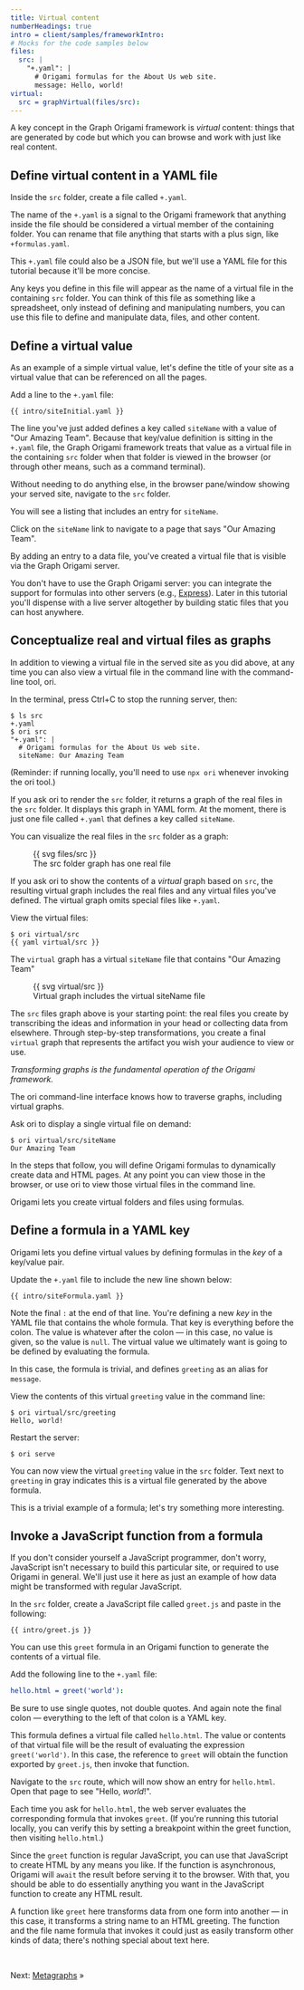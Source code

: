```yaml
---
title: Virtual content
numberHeadings: true
intro = client/samples/frameworkIntro:
# Mocks for the code samples below
files:
  src: |
    "+.yaml": |
      # Origami formulas for the About Us web site.
      message: Hello, world!
virtual:
  src = graphVirtual(files/src):
---
```


A key concept in the Graph Origami framework is _virtual_ content: things that are generated by code but which you can browse and work with just like real content.

## Define virtual content in a YAML file

<span class="tutorialStep"></span> Inside the `src` folder, create a file called `+.yaml`.

The name of the `+.yaml` is a signal to the Origami framework that anything inside the file should be considered a virtual member of the containing folder. You can rename that file anything that starts with a plus sign, like `+formulas.yaml`.

This `+.yaml` file could also be a JSON file, but we'll use a YAML file for this tutorial because it'll be more concise.

Any keys you define in this file will appear as the name of a virtual file in the containing `src` folder. You can think of this file as something like a spreadsheet, only instead of defining and manipulating numbers, you can use this file to define and manipulate data, files, and other content.

## Define a virtual value

As an example of a simple virtual value, let's define the title of your site as a virtual value that can be referenced on all the pages.

<span class="tutorialStep"></span> Add a line to the `+.yaml` file:

```{{'yaml'}}
{{ intro/siteInitial.yaml }}
```

The line you've just added defines a key called `siteName` with a value of "Our Amazing Team". Because that key/value definition is sitting in the `+.yaml` file, the Graph Origami framework treats that value as a virtual file in the containing `src` folder when that folder is viewed in the browser (or through other means, such as a command terminal).

<span class="tutorialStep"></span> Without needing to do anything else, in the browser pane/window showing your served site, navigate to the `src` folder.

You will see a listing that includes an entry for `siteName`.

<span class="tutorialStep"></span> Click on the `siteName` link to navigate to a page that says "Our Amazing Team".

By adding an entry to a data file, you've created a virtual file that is visible via the Graph Origami server.

You don't have to use the Graph Origami server: you can integrate the support for formulas into other servers (e.g., [Express](http://expressjs.com/)). Later in this tutorial you'll dispense with a live server altogether by building static files that you can host anywhere.

## Conceptualize real and virtual files as graphs

In addition to viewing a virtual file in the served site as you did above, at any time you can also view a virtual file in the command line with the command-line tool, ori.

<span class="tutorialStep"></span> In the terminal, press Ctrl+C to stop the running server, then:

```console assert: true, path: files
$ ls src
+.yaml
$ ori src
"+.yaml": |
  # Origami formulas for the About Us web site.
  siteName: Our Amazing Team
```

(Reminder: if running locally, you'll need to use `npx ori` whenever invoking the ori tool.)

If you ask ori to render the `src` folder, it returns a graph of the real files in the `src` folder. It displays this graph in YAML form. At the moment, there is just one file called `+.yaml` that defines a key called `siteName`.

You can visualize the real files in the `src` folder as a graph:

<figure>
  {{ svg files/src }}
  <figcaption>The src folder graph has one real file</figcaption>
</figure>

If you ask ori to show the contents of a _virtual_ graph based on `src`, the resulting virtual graph includes the real files and any virtual files you've defined. The virtual graph omits special files like `+.yaml`.

<span class="tutorialStep"></span> View the virtual files:

```console assert: true, path: files
$ ori virtual/src
{{ yaml virtual/src }}
```

The `virtual` graph has a virtual `siteName` file that contains "Our Amazing Team"

<figure>
  {{ svg virtual/src }}
  <figcaption>Virtual graph includes the virtual siteName file</figcaption>
</figure>

The `src` files graph above is your starting point: the real files you create by transcribing the ideas and information in your head or collecting data from elsewhere. Through step-by-step transformations, you create a final `virtual` graph that represents the artifact you wish your audience to view or use.

_Transforming graphs is the fundamental operation of the Origami framework._

The ori command-line interface knows how to traverse graphs, including virtual graphs.

<span class="tutorialStep"></span> Ask ori to display a single virtual file on demand:

```console assert: true, path: files
$ ori virtual/src/siteName
Our Amazing Team
```

In the steps that follow, you will define Origami formulas to dynamically create data and HTML pages. At any point you can view those in the browser, or use ori to view those virtual files in the command line.

Origami lets you create virtual folders and files using formulas.

## Define a formula in a YAML key

Origami lets you define virtual values by defining formulas in the _key_ of a key/value pair.

<span class="tutorialStep"></span> Update the `+.yaml` file to include the new line shown below:

```{{'yaml'}}
{{ intro/siteFormula.yaml }}
```

Note the final `:` at the end of that line. You're defining a new _key_ in the YAML file that contains the whole formula. That key is everything before the colon. The value is whatever after the colon — in this case, no value is given, so the value is `null`. The virtual value we ultimately want is going to be defined by evaluating the formula.

In this case, the formula is trivial, and defines `greeting` as an alias for `message`.

<span class="tutorialStep"></span> View the contents of this virtual `greeting` value in the command line:

```console
$ ori virtual/src/greeting
Hello, world!
```

<span class="tutorialStep"></span> Restart the server:

```console
$ ori serve
```

You can now view the virtual `greeting` value in the `src` folder. Text next to `greeting` in gray indicates this is a virtual file generated by the above formula.

This is a trivial example of a formula; let's try something more interesting.

## Invoke a JavaScript function from a formula

If you don't consider yourself a JavaScript programmer, don't worry, JavaScript isn't necessary to build this particular site, or required to use Origami in general. We'll just use it here as just an example of how data might be transformed with regular JavaScript.

<span class="tutorialStep"></span> In the `src` folder, create a JavaScript file called `greet.js` and paste in the following:

```{{'js'}}
{{ intro/greet.js }}
```

You can use this `greet` formula in an Origami function to generate the contents of a virtual file.

<span class="tutorialStep"></span> Add the following line to the `+.yaml` file:

```yaml
hello.html = greet('world'):
```

Be sure to use single quotes, not double quotes. And again note the final colon — everything to the left of that colon is a YAML key.

This formula defines a virtual file called `hello.html`. The value or contents of that virtual file will be the result of evaluating the expression `greet('world')`. In this case, the reference to `greet` will obtain the function exported by `greet.js`, then invoke that function.

<span class="tutorialStep"></span> Navigate to the `src` route, which will now show an entry for `hello.html`. Open that page to see "Hello, <em>world</em>!".

Each time you ask for `hello.html`, the web server evaluates the corresponding formula that invokes `greet`. (If you're running this tutorial locally, you can verify this by setting a breakpoint within the greet function, then visiting `hello.html`.)

Since the `greet` function is regular JavaScript, you can use that JavaScript to create HTML by any means you like. If the function is asynchronous, Origami will `await` the result before serving it to the browser. With that, you should be able to do essentially anything you want in the JavaScript function to create any HTML result.

A function like `greet` here transforms data from one form into another — in this case, it transforms a string name to an HTML greeting. The function and the file name formula that invokes it could just as easily transform other kinds of data; there's nothing special about text here.

&nbsp;

Next: [Metagraphs](intro4.html) »

